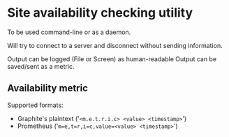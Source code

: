 # Site availability checking utility

To be used command-line or as a daemon.

Will try to connect to a server and disconnect without sending information.

Output can be logged (File or Screen) as human-readable 
Output can be saved/sent as a metric.

## Availability metric

Supported formats:

- Graphite's plaintext ('`<m.e.t.r.i.c> <value> <timestamp>`')
- Prometheus ('`m=e,t=r,i=c,value=<value> <timestamp>`')

